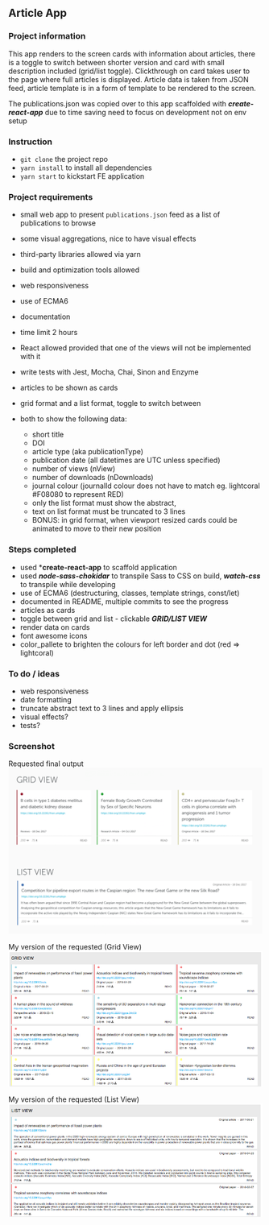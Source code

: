 ## Article App 

### Project information

This app renders to the screen cards with information about articles, there is a toggle to switch between shorter version and card with small description included (grid/list toggle). Clickthrough on card takes user to the page where full articles is displayed. Article data is taken from JSON feed, article template is in a form of <html> template to be rendered to the screen.

The publications.json was copied over to this app scaffolded with ***create-react-app*** due to time saving need to focus on development not on env setup

### Instruction
- ```git clone``` the project repo
- ```yarn install``` to install all dependencies
- ```yarn start``` to kickstart FE application

### Project requirements

- small web app to present ```publications.json``` feed as a list of publications to browse
- some visual aggregations, nice to have visual effects
- third-party libraries allowed via yarn
- build and optimization tools allowed
- web responsiveness
- use of ECMA6
- documentation
- time limit 2 hours
- React allowed provided that one of the views will not be implemented with it
- write tests with Jest, Mocha, Chai, Sinon and Enzyme

- articles to be shown as cards
- grid format and a list format, toggle to switch between
- both to show the following data:
  - short title
  - DOI
  - article type (aka publicationType)
  - publication date (all datetimes are UTC unless specified)
  - number of views (nView)
  - number of downloads (nDownloads)
  - journal colour (journalId colour does not have to match eg. lightcoral #F08080 to represent RED)
  - only the list format must show the abstract, 
  - text on list format must be truncated to 3 lines
  - BONUS: in grid format, when viewport resized cards could be animated to move to their new position


### Steps completed
- used ***create-react-app** to scaffold application
- used ***node-sass-chokidar*** to transpile Sass to CSS on build, ***watch-css*** to transpile while developing
- use of ECMA6 (destructuring, classes, template strings, const/let)
- documented in README, multiple commits to see the progress
- articles as cards
- toggle between grid and list - clickable ***GRID/LIST VIEW***
- render data on cards
- font awesome icons
- color_pallete to brighten the colours for left border and dot (red => lightcoral)

### To do / ideas
- web responsiveness
- date formatting
- truncate abstract text to 3 lines and apply ellipsis
- visual effects?
- tests?

### Screenshot

Requested final output
![Screenshot](public/screenshot.png)

My version of the requested (Grid View)
![Screenshot](public/screenshot2.png)

My version of the requested (List View)
![Screenshot](public/screenshot3.png)